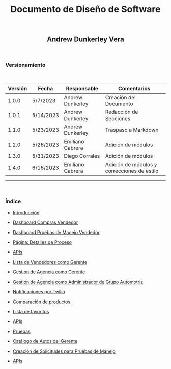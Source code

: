 <div align="center">
  </br>
  <h1 class="title">Documento de Diseño de Software</h1>
  </br>
  <h2 class="subtitle">Andrew Dunkerley Vera</h2>
  </br>
</div>

<div class="subtitle">
  <h3>Versionamiento</h3>
  </br>

  | Versión | Fecha     | Responsable      | Comentarios                                 |
  | ------- | --------- | ---------------- | ------------------------------------------- |
  | 1.0.0   | 5/7/2023  | Andrew Dunkerley | Creación del Documento                      |
  | 1.0.1   | 5/14/2023 | Andrew Dunkerley | Redacción de Secciones                      |
  | 1.1.0   | 5/23/2023 | Andrew Dunkerley | Traspaso a Markdown                         |
  | 1.2.0   | 5/26/2023 | Emiliano Cabrera | Adición de módulos                          |
  | 1.3.0   | 5/31/2023 | Diego Corrales   | Adición de módulos                          |
  | 1.4.0   | 6/16/2023 | Emiliano Cabrera | Adición de módulos y correcciones de estilo |

</div>

---
</br>
<h3 class="subtitle">Índice</h3>

- [Introducción](SDD%20Docs%203a47ce1847ab4b59ae57344d5f692bb2/Introduccion%20a%20la%20Aplicacion%20y%20al%20Documento%20de%20Diseno%20de%20Software%20b4e0b5b0e0a64b6e9b0a0b4b0b5b0e0a6.md)

- [Dashboard Compras Vendedor](SDD%20Docs%203a47ce1847ab4b59ae57344d5f692bb2/Dashboard%20Compras%20Vendedor%202e08b1d5cfc2455b98882ef5d97d47ae.md)

- [Dashboard Pruebas de Manejo Vendedor](SDD%20Docs%203a47ce1847ab4b59ae57344d5f692bb2/Dashboard%20Pruebas%20de%20Manejo%20Vendedor%208e814c5cbd474344a54a009d2e81c972.md)

- [Página: Detalles de Proceso](SDD%20Docs%203a47ce1847ab4b59ae57344d5f692bb2/Pagina%20Detalles%20de%20Proceso%2000ebfb0620b6428da7d9d9d8c4a0050a.md)

- [APIs](SDD%20Docs%203a47ce1847ab4b59ae57344d5f692bb2/APIs%2001b022e1b6b2453faf9e457af4dd7c7c.md)

- [Lista de Vendedores como Gerente](Final%20Documentation%20e7c3113b6b864f84b54f7664d9d53e40/Lista%20de%20Vendedores%20como%20Gerente%20d6c791abb3784056ba376ba6f1965719.md)

- [Gestión de Agencia como Gerente](Final%20Documentation%20e7c3113b6b864f84b54f7664d9d53e40/Gestio%CC%81n%20de%20Agencia%20como%20Gerente%2039b7f328d4b24fb3b1487699bf14b758.md)

- [Gestión de Agencia como Administrador de Grupo Automotriz](Final%20Documentation%20e7c3113b6b864f84b54f7664d9d53e40/Gestio%CC%81n%20de%20Agencia%20como%20Administrador%20de%20Grupo%20Au%209417d5258c8e423d90a983445b6ec01a.md)

- [Notificaciones por Twilio](Final%20Documentation%20e7c3113b6b864f84b54f7664d9d53e40/Notificaciones%20por%20Twilio%20dc17b6062fa84c6eabef2fdb017c5b3b.md)

- [Comparación de productos](Final%20Documentation%20e7c3113b6b864f84b54f7664d9d53e40/Comparacio%CC%81n%20de%20productos%205a7d2ae2f8bd49138afc7502c2c698f1.md)

- [Lista de favoritos](Final%20Documentation%20e7c3113b6b864f84b54f7664d9d53e40/Lista%20de%20favoritos%207ade0599392b43e1aacd9c5af7a686e6.md)

- [APIs](Final%20Documentation%20e7c3113b6b864f84b54f7664d9d53e40/APIs%20059691d154ad421abbf7f195cee48c5c.md)

- [Pruebas](Final%20Documentation%20e7c3113b6b864f84b54f7664d9d53e40/Pruebas%20b2896060cbea4a73b56f84c3fc288dcd.md)

- [Catálogo de Autos del Gerente](SDD%20A01781631%202d18d24397e646f9b940386130104832/Cata%CC%81logo%20de%20Autos%20Gerente%20e22ac2ca51284d049de39820656786f9.md)

- [Creación de Solicitudes para Pruebas de Manejo](SDD%20A01781631%202d18d24397e646f9b940386130104832/Creacio%CC%81n%20de%20Solicitudes%20para%20Pruebas%20de%20Manejo%2080c5e17b06dd44d8937d46f26c0b38e8.md)

- [APIs](SDD%20A01781631%202d18d24397e646f9b940386130104832/APIs%20e10aff3c50d44cea902a66f24d4a02bf.md)